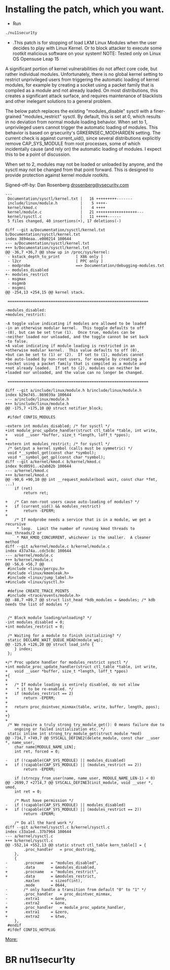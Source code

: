 # Installing the patch, which you want.
- Run 
```bash
./nu11secur1ty
```
- .This patch is for stopping of load LKM Linux Modules when the user decides to play with Linux Kernel. Or to block attacker to execute some rootkit malicious software on your system! NOTE:  Tested only on Linux OS Opensuse Leap 15 

A significant portion of kernel vulnerabilities do not affect core code,
but rather individual modules.  Unfortunately, there is no global kernel
setting to restrict unprivileged users from triggering the automatic
loading of kernel modules, for example by creating a socket using a
packet family that is compiled as a module and not already loaded.  On
most distributions, this creates a significant attack surface, and
requires maintenance of blacklists and other inelegant solutions to a
general problem.

The below patch replaces the existing "modules_disable" sysctl with a
finer-grained "modules_restrict" sysctl.  By default, this is set at 0,
which results in no deviation from normal module loading behavior.  When
set to 1, unprivileged users cannot trigger the automatic loading of
modules.  This behavior is based on grsecurity's GRKERNSEC_MODHARDEN
setting.  The current check is against current_uid(), since several
distributions explicitly remove CAP_SYS_MODULE from root processes, some
of which incidentally cause (and rely on) the automatic loading of
modules.  I expect this to be a point of discussion.

When set to 2, modules may not be loaded or unloaded by anyone, and the
sysctl may not be changed from that point forward.  This is designed to
provide protection against kernel module rootkits.

Signed-off-by: Dan Rosenberg <drosenberg@vsecurity.com>

```
---
 Documentation/sysctl/kernel.txt |   16 +++++++++-------
 include/linux/module.h          |    5 ++++-
 kernel/kmod.c                   |    4 ++++
 kernel/module.c                 |   21 ++++++++++++++++++---
 kernel/sysctl.c                 |   11 +++++------
 5 files changed, 40 insertions(+), 17 deletions(-)

diff --git a/Documentation/sysctl/kernel.txt b/Documentation/sysctl/kernel.txt
index 3894eaa..e000214 100644
--- a/Documentation/sysctl/kernel.txt
+++ b/Documentation/sysctl/kernel.txt
@@ -36,7 +36,7 @@ show up in /proc/sys/kernel:
 - kstack_depth_to_print       [ X86 only ]
 - l2cr                        [ PPC only ]
 - modprobe                    ==> Documentation/debugging-modules.txt
-- modules_disabled
+- modules_restrict
 - msgmax
 - msgmnb
 - msgmni
@@ -254,13 +254,15 @@ kernel stack.
 
 ==============================================================
 
-modules_disabled:
+modules_restrict:
 
-A toggle value indicating if modules are allowed to be loaded
-in an otherwise modular kernel.  This toggle defaults to off
-(0), but can be set true (1).  Once true, modules can be
-neither loaded nor unloaded, and the toggle cannot be set back
-to false.
+A value indicating if module loading is restricted in an 
+otherwise modular kernel.  This value defaults to off (0), 
+but can be set to (1) or (2).  If set to (1), modules cannot 
+be auto-loaded by non-root users, for example by creating a 
+socket using a packet family that is compiled as a module and 
+not already loaded.  If set to (2), modules can neither be 
+loaded nor unloaded, and the value can no longer be changed.
 
 ==============================================================
 
diff --git a/include/linux/module.h b/include/linux/module.h
index b29e745..869039a 100644
--- a/include/linux/module.h
+++ b/include/linux/module.h
@@ -175,7 +175,10 @@ struct notifier_block;
 
 #ifdef CONFIG_MODULES
 
-extern int modules_disabled; /* for sysctl */
+int module_proc_update_handler(struct ctl_table *table, int write,
+	void __user *buffer, size_t *length, loff_t *ppos);
+
+extern int modules_restrict; /* for sysctl */
 /* Get/put a kernel symbol (calls must be symmetric) */
 void *__symbol_get(const char *symbol);
 void *__symbol_get_gpl(const char *symbol);
diff --git a/kernel/kmod.c b/kernel/kmod.c
index 9cd0591..e2ab82b 100644
--- a/kernel/kmod.c
+++ b/kernel/kmod.c
@@ -90,6 +90,10 @@ int __request_module(bool wait, const char *fmt, ...)
 	if (ret)
 		return ret;
 
+	/* Can non-root users cause auto-loading of modules? */
+	if (current_uid() && modules_restrict)
+		return -EPERM;
+
 	/* If modprobe needs a service that is in a module, we get a recursive
 	 * loop.  Limit the number of running kmod threads to max_threads/2 or
 	 * MAX_KMOD_CONCURRENT, whichever is the smaller.  A cleaner method
diff --git a/kernel/module.c b/kernel/module.c
index 437a74a..cdc5c8c 100644
--- a/kernel/module.c
+++ b/kernel/module.c
@@ -56,6 +56,7 @@
 #include <linux/percpu.h>
 #include <linux/kmemleak.h>
 #include <linux/jump_label.h>
+#include <linux/sysctl.h>
 
 #define CREATE_TRACE_POINTS
 #include <trace/events/module.h>
@@ -88,7 +89,7 @@ struct list_head *kdb_modules = &modules; /* kdb needs the list of modules */
 
 
 /* Block module loading/unloading? */
-int modules_disabled = 0;
+int modules_restrict = 0;
 
 /* Waiting for a module to finish initializing? */
 static DECLARE_WAIT_QUEUE_HEAD(module_wq);
@@ -125,6 +126,20 @@ struct load_info {
 	} index;
 };
 
+/* Proc update handler for modules_restrict sysctl */
+int module_proc_update_handler(struct ctl_table *table, int write,
+	void __user *buffer, size_t *length, loff_t *ppos)
+{
+
+	/* If module loading is entirely disabled, do not allow
+	 * it to be re-enabled. */
+	if (modules_restrict == 2)
+		return -EPERM;
+
+	return proc_dointvec_minmax(table, write, buffer, length, ppos);
+
+}
+
 /* We require a truly strong try_module_get(): 0 means failure due to
    ongoing or failed initialization etc. */
 static inline int strong_try_module_get(struct module *mod)
@@ -734,7 +749,7 @@ SYSCALL_DEFINE2(delete_module, const char __user *, name_user,
 	char name[MODULE_NAME_LEN];
 	int ret, forced = 0;
 
-	if (!capable(CAP_SYS_MODULE) || modules_disabled)
+	if (!capable(CAP_SYS_MODULE) || (modules_restrict == 2))
 		return -EPERM;
 
 	if (strncpy_from_user(name, name_user, MODULE_NAME_LEN-1) < 0)
@@ -2699,7 +2714,7 @@ SYSCALL_DEFINE3(init_module, void __user *, umod,
 	int ret = 0;
 
 	/* Must have permission */
-	if (!capable(CAP_SYS_MODULE) || modules_disabled)
+	if (!capable(CAP_SYS_MODULE) || (modules_restrict == 2))
 		return -EPERM;
 
 	/* Do all the hard work */
diff --git a/kernel/sysctl.c b/kernel/sysctl.c
index c33a1ed..37b7964 100644
--- a/kernel/sysctl.c
+++ b/kernel/sysctl.c
@@ -552,14 +552,13 @@ static struct ctl_table kern_table[] = {
 		.proc_handler	= proc_dostring,
 	},
 	{
-		.procname	= "modules_disabled",
-		.data		= &modules_disabled,
+		.procname	= "modules_restrict",
+		.data		= &modules_restrict,
 		.maxlen		= sizeof(int),
 		.mode		= 0644,
-		/* only handle a transition from default "0" to "1" */
-		.proc_handler	= proc_dointvec_minmax,
-		.extra1		= &one,
-		.extra2		= &one,
+		.proc_handler	= module_proc_update_handler,
+		.extra1		= &zero,
+		.extra2		= &two,
 	},
 #endif
 #ifdef CONFIG_HOTPLUG
```
[More:](https://xorl.wordpress.com/2018/02/17/lkm-loading-kernel-restrictions/?fbclid=IwAR2Sa4CaS0l1jOVNzngk1G6pvLdC7LexrIuK8wNQNvDEFWmUInicVfuG1cs)

# BR nu11secur1ty
